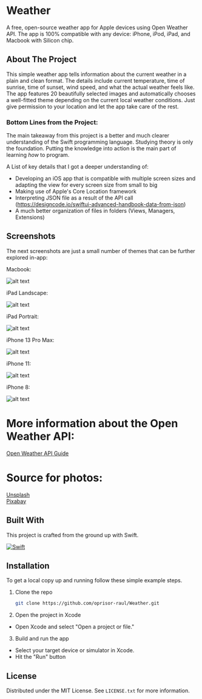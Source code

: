 # Weather
A free, open-source weather app for Apple devices using Open Weather API. The app is 100% compatible with any device: iPhone, iPod, iPad, and Macbook with Silicon chip.

<!-- ABOUT THE PROJECT -->
## About The Project
This simple weather app tells information about the current weather in a plain and clean format. The details include current temperature, time of sunrise, time of sunset, wind speed, and what the actual weather feels like. 
The app features 20 beautifully selected images and automatically chooses a well-fitted theme depending on the current local weather conditions. Just give permission to your location and let the app take care of the rest.

### Bottom Lines from the Project:
The main takeaway from this project is a better and much clearer understanding of the Swift programming language. Studying theory is only the foundation. Putting the knowledge into action is the main part of learning *how* to program.

A List of key details that I got a deeper understanding of:
  - Developing an iOS app that is compatible with multiple screen sizes and adapting the view for every screen size from small to big 
  - Making use of Apple's Core Location framework
  - Interpreting JSON file as a result of the API call (https://designcode.io/swiftui-advanced-handbook-data-from-json)
  - A much better organization of files in folders (Views, Managers, Extensions)

## Screenshots
The next screenshots are just a small number of themes that can be further explored in-app:

Macbook:

![alt text](https://github.com/oprisor-raul/Weather/blob/main/Screenshots/Macbook%20M1.png)

iPad Landscape:

![alt text](https://github.com/oprisor-raul/Weather/blob/main/Screenshots/iPad%20Pro%20Landscape.png)

iPad Portrait:

![alt text](https://github.com/oprisor-raul/Weather/blob/main/Screenshots/iPad%20Pro.png)

iPhone 13 Pro Max:

![alt text](https://github.com/oprisor-raul/Weather/blob/main/Screenshots/iPhone%2013%20Pro%20Max.png)

iPhone 11:

![alt text](https://github.com/oprisor-raul/Weather/blob/main/Screenshots/iPhone%2011.png)

iPhone 8:

![alt text](https://github.com/oprisor-raul/Weather/blob/main/Screenshots/iPhone%208.png)

# More information about the Open Weather API:
[Open Weather API Guide](https://openweathermap.org/guide)

# Source for photos:
[Unsplash](https://www.google.com/url?sa=t&rct=j&q=&esrc=s&source=web&cd=&cad=rja&uact=8&ved=2ahUKEwifu-Lsg5D5AhUCRuUKHcFrAdUQFnoECAYQAQ&url=https%3A%2F%2Funsplash.com%2F&usg=AOvVaw07uHYdeyZQMneg6p8JTUC3) <br />
[Pixabay](https://www.google.com/url?sa=t&rct=j&q=&esrc=s&source=web&cd=&cad=rja&uact=8&ved=2ahUKEwifu-Lsg5D5AhUCRuUKHcFrAdUQFnoECAcQAQ&url=https%3A%2F%2Fpixabay.com%2F&usg=AOvVaw3oY5dN7dok1YgNphbACwVt)

## Built With
This project is crafted from the ground up with Swift.

[![Swift][Swift-Programming-Language]][Swift-url]

## Installation
To get a local copy up and running follow these simple example steps.
1. Clone the repo
   ```sh
   git clone https://github.com/oprisor-raul/Weather.git
   ```
2. Open the project in Xcode
  * Open Xcode and select "Open a project or file."
    
3. Build and run the app
  * Select your target device or simulator in Xcode.
  * Hit the "Run" button

<!-- LICENSE -->
## License

Distributed under the MIT License. See `LICENSE.txt` for more information.

[Swift-Programming-Language]: https://img.shields.io/badge/Swift-F05138?style=for-the-badge&logo=swift&logoColor=white
[Swift-url]: https://developer.apple.com/swift/
